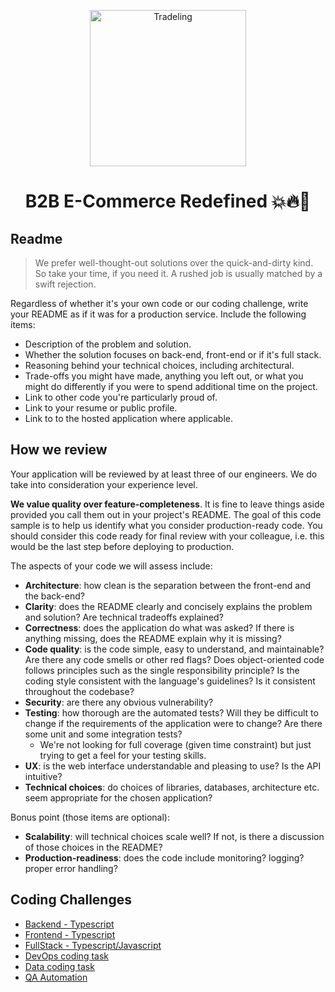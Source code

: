 <p align="center">
<a href="https://tradeling.com"><img src="https://i.ibb.co/ZzDxjFC/tl.png" alt="Tradeling" width="250"/></a>
</p>

<h1 align="center">B2B E-Commerce Redefined 💥🔥🚀</h1>

Readme
------
> We prefer well-thought-out solutions over the quick-and-dirty kind. So take your time, if you need it. A rushed job is usually matched by a swift rejection.

Regardless of whether it's your own code or our coding challenge, write your README as if it was for a production service. Include the following items:

* Description of the problem and solution.
* Whether the solution focuses on back-end, front-end or if it's full stack.
* Reasoning behind your technical choices, including architectural.
* Trade-offs you might have made, anything you left out, or what you might do differently if you were to spend additional time on the project.
* Link to other code you're particularly proud of.
* Link to your resume or public profile.
* Link to to the hosted application where applicable.

How we review
-------------

Your application will be reviewed by at least three of our engineers. We do take into consideration your experience level.

**We value quality over feature-completeness**. It is fine to leave things aside provided you call them out in your project's README. The goal of this code sample is to help us identify what you consider production-ready code. You should consider this code ready for final review with your colleague, i.e. this would be the last step before deploying to production.

The aspects of your code we will assess include:

* **Architecture**: how clean is the separation between the front-end and the back-end?
* **Clarity**: does the README clearly and concisely explains the problem and solution? Are technical tradeoffs explained?
* **Correctness**: does the application do what was asked? If there is anything missing, does the README explain why it is missing?
* **Code quality**: is the code simple, easy to understand, and maintainable?  Are there any code smells or other red flags? Does object-oriented code follows principles such as the single responsibility principle? Is the coding style consistent with the language's guidelines? Is it consistent throughout the codebase?
* **Security**: are there any obvious vulnerability?
* **Testing**: how thorough are the automated tests? Will they be difficult to change if the requirements of the application were to change? Are there some unit and some integration tests?
	* We're not looking for full coverage (given time constraint) but just trying to get a feel for your testing skills.
* **UX**: is the web interface understandable and pleasing to use? Is the API intuitive?
* **Technical choices**: do choices of libraries, databases, architecture etc. seem appropriate for the chosen application?

Bonus point (those items are optional):

* **Scalability**: will technical choices scale well? If not, is there a discussion of those choices in the README?
* **Production-readiness**: does the code include monitoring? logging? proper error handling?

Coding Challenges
----------------
- [Backend - Typescript](./backend-typescript/readme.md)
- [Frontend - Typescript](./frontend-typescript/readme.md)
- [FullStack - Typescript/Javascript](./fullstack-javascript/readme.md)
- [DevOps coding task](https://github.com/tradeling/coding-task-devops)
- [Data coding task](./data/readme.md)
- [QA Automation](./qa-automation/readme.md)
